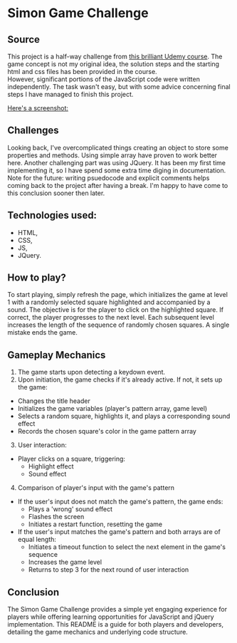 # Simon Game Challenge

## Source

This project is a half-way challenge from [this brilliant Udemy course](https://www.udemy.com/course/the-complete-web-development-bootcamp/?couponCode=LEADERSALE24A). The game concept is not my original idea, the solution steps and the starting html and css files has been provided in the course.  
However, significant portions of the JavaScript code were written independently. The task wasn't easy, but with some advice concerning final steps I have managed to finish this project.

[Here's a screenshot:](https://github.com/NullishKoala/Portfolio/blob/master/Simon%20Game%20Challenge/Simon%20Game.png)

## Challenges

Looking back, I've overcomplicated things creating an object to store some properties and methods. Using simple array have proven to work better here.
Another challenging part was using JQuery. It has been my first time implementing it, so I have spend some extra time diging in documentation. Note for the future: writing psuedocode and explicit comments helps coming back to the project after having a break. I'm happy to have come to this conclusion sooner then later.

## Technologies used:

- HTML,
- CSS,
- JS,
- JQuery.

## How to play?

To start playing, simply refresh the page, which initializes the game at level 1 with a randomly selected square highlighted and accompanied by a sound. The objective is for the player to click on the highlighted square. If correct, the player progresses to the next level. Each subsequent level increases the length of the sequence of randomly chosen squares. A single mistake ends the game.

## Gameplay Mechanics

1. The game starts upon detecting a keydown event.
2. Upon initiation, the game checks if it's already active. If not, it sets up the game:

- Changes the title header
- Initializes the game variables (player's pattern array, game level)
- Selects a random square, highlights it, and plays a corresponding sound effect
- Records the chosen square's color in the game pattern array

3. User interaction:

- Player clicks on a square, triggering:
  - Highlight effect
  - Sound effect

4. Comparison of player's input with the game's pattern

- If the user's input does not match the game's pattern, the game ends:
  - Plays a 'wrong' sound effect
  - Flashes the screen
  - Initiates a restart function, resetting the game
- If the user's input matches the game's pattern and both arrays are of equal length:
  - Initiates a timeout function to select the next element in the game's sequence
  - Increases the game level
  - Returns to step 3 for the next round of user interaction

## Conclusion

The Simon Game Challenge provides a simple yet engaging experience for players while offering learning opportunities for JavaScript and jQuery implementation. This README is a guide for both players and developers, detailing the game mechanics and underlying code structure.
